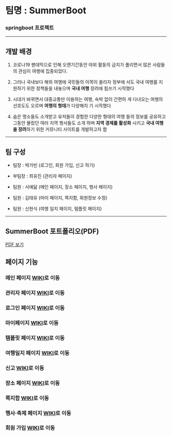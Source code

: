 # 팀명 : SummerBoot

### springboot 프로젝트

---

## 개발 배경

1. 코로나19 팬데믹으로 인해 오랜기간동안 야외 활동의 금지가
풀리면서 많은 사람들의 관심이 여행에 집중되었다.

2. 그러나 국내보다 해외 여행에 국민들의 이목이 쏠리자 정부에
서도 국내 여행를 지원하기 위한 정책들을 내놓으며 **국내 여행**
장려에 힘쓰기 시작했다

3. 시대가 바뀌면서 대중교통만 이용하는 여행, 숙박 없이 간편하
게 다녀오는 여행의 선호도도 오르며 **여행의 형태**가 다양해지
기 시작했다

4. 숨은 명소들도 소개받고 유저들이 경험한 다양한 형태의 여행
들의 정보를 공유하고 그동안 몰랐던 여러 지역 행사들도 소개
하며 **지역 경제를 활성화** 시키고 **국내 여행을 장려**하기 위한
커뮤니티 사이트를 개발하고자 함
---

## 팀 구성

- 팀장 : 박가빈 (로그인, 회원 가입, 신고 하기)  

- 부팀장 : 최유진 (관리자 페이지)  

- 팀원 : 서예닮 (메인 페이지, 장소 페이지, 행사 페이지)  

- 팀원 : 김태유 (마이 페이지, 쪽지함, 회원정보 수정)  

- 팀원 : 신현식 (여행 일지 페이지, 템플릿 페이지)  
---

## SummerBoot 포트폴리오(PDF)
[PDF 보기](https://raw.githubusercontent.com/사용자명/저장소명/브랜치명/docs/report.pdf)

## 페이지 기능
### 메인 페이지 [WIKI](https://github.com/ahdtlfvhrtls/pickOD_SB/wiki/%EB%A9%94%EC%9D%B8-%ED%8E%98%EC%9D%B4%EC%A7%80)로 이동
### 관리자 페이지 [WIKI](https://github.com/ahdtlfvhrtls/pickOD_SB/wiki/%EA%B4%80%EB%A6%AC%EC%9E%90-%ED%8E%98%EC%9D%B4%EC%A7%80)로 이동
### 로그인 페이지 [WIKI](https://github.com/ahdtlfvhrtls/pickOD_SB/wiki/%EB%A1%9C%EA%B7%B8%EC%9D%B8)로 이동
### 마이페이지 [WIKI](https://github.com/ahdtlfvhrtls/pickOD_SB/wiki/%EB%A7%88%EC%9D%B4%ED%8E%98%EC%9D%B4%EC%A7%80)로 이동
### 템플릿 페이지 [WIKI](https://github.com/ahdtlfvhrtls/pickOD_SB/wiki/%ED%85%9C%ED%94%8C%EB%A6%BF-%ED%8E%98%EC%9D%B4%EC%A7%80)로 이동
### 여행일지 페이지 [WIKI](https://github.com/ahdtlfvhrtls/pickOD_SB/wiki/%EC%97%AC%ED%96%89%EC%9D%BC%EC%A7%80-%ED%8E%98%EC%9D%B4%EC%A7%80)로 이동
### 신고 [WIKI](https://github.com/ahdtlfvhrtls/pickOD_SB/wiki/%EC%8B%A0%EA%B3%A0)로 이동
### 장소 페이지 [WIKI](https://github.com/ahdtlfvhrtls/pickOD_SB/wiki/%EC%9E%A5%EC%86%8C-%ED%8E%98%EC%9D%B4%EC%A7%80)로 이동
### 쪽지함 [WIKI](https://github.com/ahdtlfvhrtls/pickOD_SB/wiki/%EC%AA%BD%EC%A7%80%ED%95%A8)로 이동
### 행사·축제 페이지 [WIKI](https://github.com/ahdtlfvhrtls/pickOD_SB/wiki/%ED%96%89%EC%82%AC%C2%B7%EC%B6%95%EC%A0%9C-%ED%8E%98%EC%9D%B4%EC%A7%80)로 이동
### 회원 가입 [WIKI](https://github.com/ahdtlfvhrtls/pickOD_SB/wiki/%ED%9A%8C%EC%9B%90%EA%B0%80%EC%9E%85)로 이동




